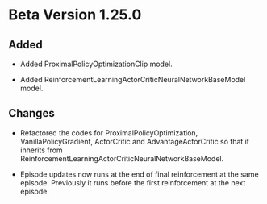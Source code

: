 # Beta Version 1.25.0

## Added

* Added ProximalPolicyOptimizationClip model.
  
* Added ReinforcementLearningActorCriticNeuralNetworkBaseModel model.

## Changes

* Refactored the codes for ProximalPolicyOptimization, VanillaPolicyGradient, ActorCritic and AdvantageActorCritic so that it inherits from ReinforcementLearningActorCriticNeuralNetworkBaseModel.
  
* Episode updates now runs at the end of final reinforcement at the same episode. Previously it runs before the first reinforcement at the next episode.
